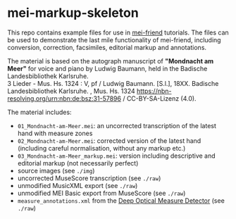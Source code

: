 # mei-markup-skeleton

This repo contains example files for use in [mei-friend](https://github.com/mei-friend/mei-friend) tutorials. The files can be used to demonstrate the last mile functionality of mei-friend, including conversion, correction, facsimiles, editorial markup and annotations.

The material is based on the autograph manuscript of __"Mondnacht am Meer"__ for voice and piano by Ludwig Baumann, held in the Badische Landesbibliothek Karlsruhe.  
3 Lieder - Mus. Hs. 1324 : V, pf / Ludwig Baumann. [S.l.], 18XX. Badische Landesbibliothek Karlsruhe. , Mus. Hs. 1324 <https://nbn-resolving.org/urn:nbn:de:bsz:31-57896> / CC-BY-SA-Lizenz (4.0).

The material includes:

* `01_Mondnacht-am-Meer.mei`: an uncorrected transcription of the latest hand with measure zones
* `02_Mondnacht-am-Meer.mei`: corrected version of the latest hand (including careful normalisation, without any markup etc.)
* `03_Mondnacht-am-Meer_markup.mei`: version including descriptive and editorial markup (not necessarily perfect)
* source images (see `./img`)
* uncorrected MuseScore transcription (see `./raw`)
* unmodified MusicXML export (see `./raw`)
* unmodified MEI Basic export from MuseScore (see `./raw`)
* `measure_annotations.xml` from the [Deep Optical Measure Detector](https://measure-detector.edirom.de/) (see `./raw`)
